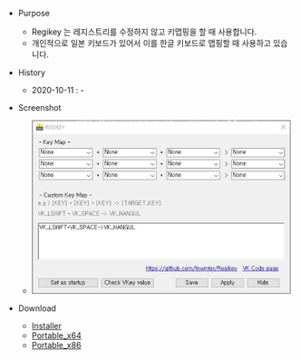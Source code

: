 * Purpose
  * Regikey 는 레지스트리를 수정하지 않고 키맵핑을 할 때 사용합니다.
  * 개인적으로 일본 키보드가 있어서 이를 한글 키보드로 맵핑할 때 사용하고 있습니다.

* History
  * 2020-10-11 : -

* Screenshot
  * ![Screenshot](/Installer/Screenshot.JPG)

* Download
  * [Installer](/Installer/regikey_install.exe)
  * [Portable_x64](/Installer/REGIKEY_x64.exe)
  * [Portable_x86](/Installer/REGIKEY_x86.exe)
